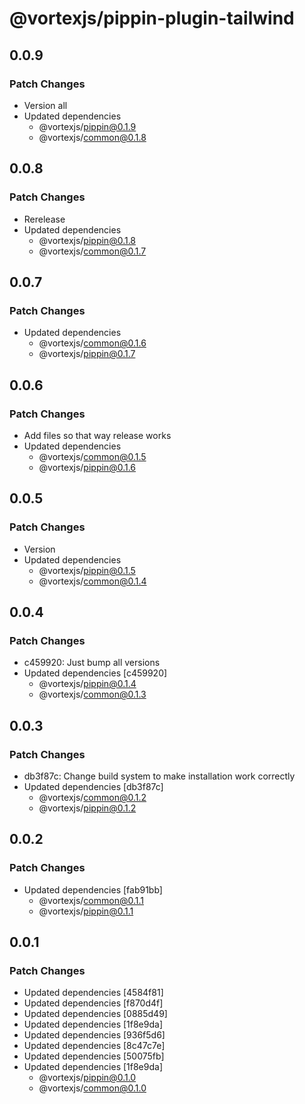 # @vortexjs/pippin-plugin-tailwind

## 0.0.9

### Patch Changes

- Version all
- Updated dependencies
  - @vortexjs/pippin@0.1.9
  - @vortexjs/common@0.1.8

## 0.0.8

### Patch Changes

- Rerelease
- Updated dependencies
  - @vortexjs/pippin@0.1.8
  - @vortexjs/common@0.1.7

## 0.0.7

### Patch Changes

- Updated dependencies
  - @vortexjs/common@0.1.6
  - @vortexjs/pippin@0.1.7

## 0.0.6

### Patch Changes

- Add files so that way release works
- Updated dependencies
  - @vortexjs/common@0.1.5
  - @vortexjs/pippin@0.1.6

## 0.0.5

### Patch Changes

- Version
- Updated dependencies
  - @vortexjs/pippin@0.1.5
  - @vortexjs/common@0.1.4

## 0.0.4

### Patch Changes

- c459920: Just bump all versions
- Updated dependencies [c459920]
  - @vortexjs/pippin@0.1.4
  - @vortexjs/common@0.1.3

## 0.0.3

### Patch Changes

- db3f87c: Change build system to make installation work correctly
- Updated dependencies [db3f87c]
  - @vortexjs/common@0.1.2
  - @vortexjs/pippin@0.1.2

## 0.0.2

### Patch Changes

- Updated dependencies [fab91bb]
  - @vortexjs/common@0.1.1
  - @vortexjs/pippin@0.1.1

## 0.0.1

### Patch Changes

- Updated dependencies [4584f81]
- Updated dependencies [f870d4f]
- Updated dependencies [0885d49]
- Updated dependencies [1f8e9da]
- Updated dependencies [936f5d6]
- Updated dependencies [8c47c7e]
- Updated dependencies [50075fb]
- Updated dependencies [1f8e9da]
  - @vortexjs/pippin@0.1.0
  - @vortexjs/common@0.1.0
